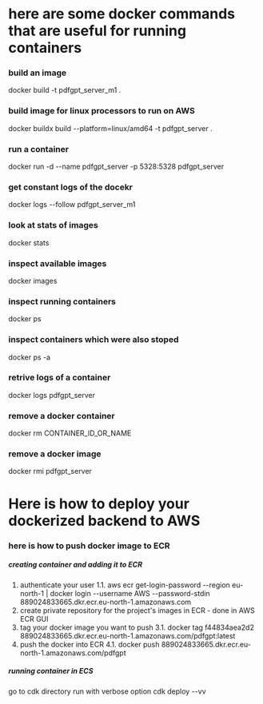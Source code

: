 # here are some docker commands that are useful for running containers

### build an image

docker build -t pdfgpt_server_m1 .

### build image for linux processors to run on AWS

docker buildx build --platform=linux/amd64 -t pdfgpt_server .

### run a container

docker run -d --name pdfgpt_server -p 5328:5328 pdfgpt_server

### get constant logs of the docekr

docker logs --follow pdfgpt_server_m1

### look at stats of images

docker stats

### inspect available images

docker images

### inspect running containers

docker ps

### inspect containers which were also stoped

docker ps -a

### retrive logs of a container

docker logs pdfgpt_server

### remove a docker container

docker rm CONTAINER_ID_OR_NAME

### remove a docker image

docker rmi pdfgpt_server

# Here is how to deploy your dockerized backend to AWS

### here is how to push docker image to ECR

##### creating container and adding it to ECR

1. authenticate your user
   1.1. aws ecr get-login-password --region eu-north-1 | docker login --username AWS --password-stdin 889024833665.dkr.ecr.eu-north-1.amazonaws.com
2. create private repository for the project's images in ECR - done in AWS ECR GUI
3. tag your docker image you want to push
   3.1. docker tag f44834aea2d2 889024833665.dkr.ecr.eu-north-1.amazonaws.com/pdfgpt:latest
4. push the docker into ECR
   4.1. docker push 889024833665.dkr.ecr.eu-north-1.amazonaws.com/pdfgpt

##### running container in ECS

go to cdk directory
run with verbose option
cdk deploy --vv
